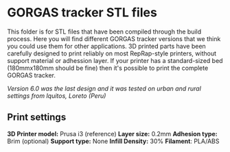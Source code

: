 # GORGAS tracker STL files
This folder is for STL files that have been compiled through the build process. Here you will find different GORGAS tracker versions that we think you could use them for other applications. 3D printed parts have been carefully designed to print reliably on most RepRap-style printers, without support material or adhession layer. If your printer has a standard-sized bed (180mmx180mm should be fine) then it's possible to print the complete GORGAS tracker.

_Version 6.0 was the last design and it was tested on urban and rural settings from Iquitos, Loreto (Peru)_

## Print settings
**3D Printer model:** Prusa i3 (reference)
**Layer size:** 0.2mm
**Adhesion type:** Brim (optional)
**Support type:** None
**Infill Density:** 30%
**Filament**: PLA/ABS

